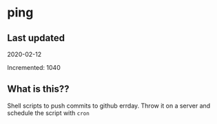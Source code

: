 # ping

## Last updated
2020-02-12

Incremented: 1040

## What is this??
Shell scripts to push commits to github errday. Throw it on a server and schedule the script with `cron`
